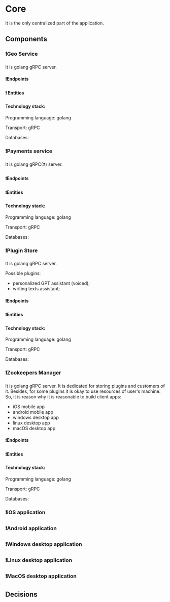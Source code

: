 # Core

It is the only centralized part of the application.

## Components

### ❗Geo Service

It is golang gRPC server.

#### ❗Endpoints

#### ❗ Entities

#### Technology stack:

Programming language: golang

Transport: gRPC

Databases:

### ❗Payments service

It is golang gRPC(❓) server.

#### ❗Endpoints

#### ❗Entities

#### Technology stack:

Programming language: golang

Transport: gRPC

Databases:

### ❗Plugin Store

It is golang gRPC server.

Possible plugins:
- personalized GPT assistant (voiced);
- writing texts assistant;

#### ❗Endpoints

#### ❗Entities

#### Technology stack:

Programming language: golang

Transport: gRPC

Databases:

### ❗Zookeepers Manager

It is golang gRPC server. It is dedicated for storing plugins and customers of it.
Besides, for some plugins it is okay to use resources of user's machine. So, it is reason why it is reasonable to build client apps:
- iOS mobile app
- android mobile app
- windows desktop app
- linux desktop app
- macOS desktop app

#### ❗Endpoints

#### ❗Entities

#### Technology stack:

Programming language: golang

Transport: gRPC

Databases:

### ❗iOS application

### ❗Android application

### ❗Windows desktop application

### ❗Linux desktop application

### ❗MacOS desktop application

## Decisions
